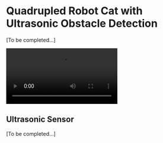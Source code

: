# Quadrupled Robot Cat with Ultrasonic Obstacle Detection

[To be completed...]

![video](cyberg_cat_demo.mov)

## Ultrasonic Sensor

[To be completed...]
